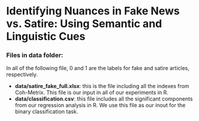 # Identifying Nuances in Fake News vs. Satire: Using Semantic and Linguistic Cues

### Files in data folder:
In all of the following file, 0 and 1 are the labels for fake and satire articles, respectively.

* **data/satire_fake_full.xlsx**: this is the file including all the indexes from Coh-Metrix. This file is our input in all of our experiments in R.
* **data/classification.csv**: this file includes all the significant components from our regression analysis in R. We use this file as our inout for the binary classification task.
